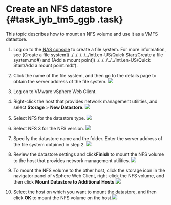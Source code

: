 # Create an NFS datastore {#task_iyb_tm5_ggb .task}

This topic describes how to mount an NFS volume and use it as a VMFS datastore.

1.  Log on to the [NAS console](https://nas.console.aliyun.com/#/ofs/list) to create a file system. For more information, see [Create a file system](../../../../../intl.en-US/Quick Start/Create a file system.md#) and [Add a mount point](../../../../../intl.en-US/Quick Start/Add a mount point.md#). 
2.  Click the name of the file system, and then go to the details page to obtain the server address of the file system. ![](http://static-aliyun-doc.oss-cn-hangzhou.aliyuncs.com/assets/img/83765/154857687935493_en-US.png) 
3.  Log on to VMware vSphere Web Client. 
4.  Right-click the host that provides network management utilities, and select **Storage** \> **New Datastore**. ![](http://static-aliyun-doc.oss-cn-hangzhou.aliyuncs.com/assets/img/83719/154857687935472_en-US.png) 
5.  Select NFS for the datastore type. ![](http://static-aliyun-doc.oss-cn-hangzhou.aliyuncs.com/assets/img/83765/154857687935486_en-US.png) 
6.  Select NFS 3 for the NFS version. ![](http://static-aliyun-doc.oss-cn-hangzhou.aliyuncs.com/assets/img/83765/154857687935487_en-US.png) 
7.  Specify the datastore name and the folder. Enter the server address of the file system obtained in step 2. ![](http://static-aliyun-doc.oss-cn-hangzhou.aliyuncs.com/assets/img/83765/154857687935488_en-US.png) 
8.  Review the datastore settings and click**Finish** to mount the NFS volume to the host that provides network management utilities. ![](http://static-aliyun-doc.oss-cn-hangzhou.aliyuncs.com/assets/img/83765/154857687935489_en-US.png) 
9.   To mount the NFS volume to the other host, click the storage icon in the navigator panel of vSphere Web Client, right-click the NFS volume, and then click **Mount Datastore to Additional Hosts**.![](http://static-aliyun-doc.oss-cn-hangzhou.aliyuncs.com/assets/img/83765/154857687938162_en-US.png)

 
10. Select the host on which you want to mount the datastore, and then click **OK** to mount the NFS volume on the host.![](http://static-aliyun-doc.oss-cn-hangzhou.aliyuncs.com/assets/img/83765/154857687938163_en-US.png)

 

